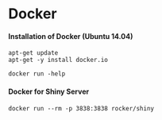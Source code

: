 # Docker

#### Installation of Docker (Ubuntu 14.04)

```
apt-get update
apt-get -y install docker.io
```
```
docker run -help
```
#### Docker for Shiny Server
```
docker run --rm -p 3838:3838 rocker/shiny
```
